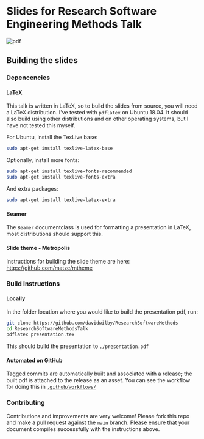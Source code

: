 # Slides for Research Software Engineering Methods Talk

![pdf](https://github.com/davidwilby/ResearchSoftwareMethods/actions/workflows/build_presentation_pdf.yml/badge.svg)

## Building the slides
### Depencencies
#### LaTeX
This talk is written in LaTeX, so to build the slides from source, you will need a LaTeX distribution. I've tested with `pdflatex` on Ubuntu 18.04. It should also build using other distributions and on other operating systems, but I have not tested this myself.

For Ubuntu, install the TexLive base:
```sh
sudo apt-get install texlive-latex-base
```

Optionally, install more fonts:
```sh
sudo apt-get install texlive-fonts-recommended
sudo apt-get install texlive-fonts-extra
```

And extra packages:
```sh
sudo apt-get install texlive-latex-extra
```

#### Beamer
The `Beamer` documentclass is used for formatting a presentation in LaTeX, most distributions should support this.

#### Slide theme - Metropolis
Instructions for building the slide theme are here: https://github.com/matze/mtheme

### Build Instructions
#### Locally
In the folder location where you would like to build the presentation pdf, run:
```sh
git clone https://github.com/davidwilby/ResearchSoftwareMethods
cd ResearchSoftwareMethodsTalk
pdflatex presentation.tex
```
This should build the presentation to `./presentation.pdf`

#### Automated on GitHub
Tagged commits are automatically built and associated with a release; the built pdf is attached to the release as an asset.
You can see the workflow for doing this in [`.github/workflows/`](/.github/workflows)

### Contributing
Contributions and improvements are very welcome! Please fork this repo and make a pull request against the `main` branch.
Please ensure that your document compiles successfully with the instructions above.
